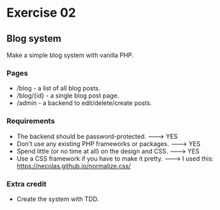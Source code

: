 # Exercise 02

## Blog system

Make a simple blog system with vanilla PHP.

### Pages

* /blog - a list of all blog posts.
* /blog/{id} - a single blog post page.
* /admin - a backend to edit/delete/create posts.

### Requirements

* The backend should be password-protected. ---> YES
* Don't use any existing PHP frameworks or packages. ---> YES
* Spend little (or no time at all) on the design and CSS. ---> YES
* Use a CSS framework if you have to make it pretty. ---> I used this: https://necolas.github.io/normalize.css/

### Extra credit
  
* Create the system with TDD.

